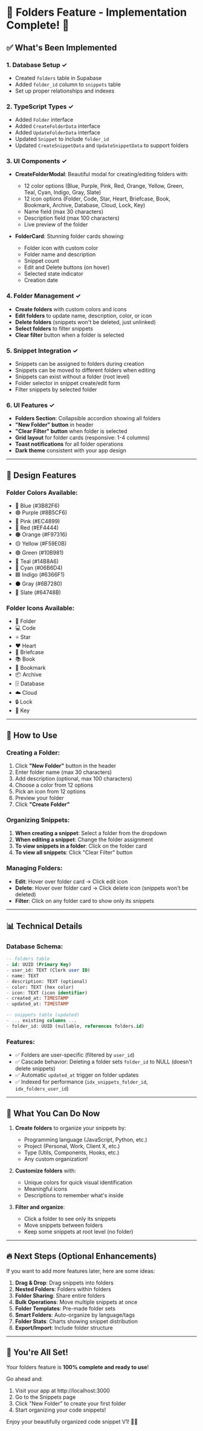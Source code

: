 # 📁 Folders Feature - Implementation Complete! 🎉

## ✅ What's Been Implemented

### 1. **Database Setup** ✓
- Created `folders` table in Supabase
- Added `folder_id` column to `snippets` table
- Set up proper relationships and indexes

### 2. **TypeScript Types** ✓
- Added `Folder` interface
- Added `CreateFolderData` interface
- Added `UpdateFolderData` interface
- Updated `Snippet` to include `folder_id`
- Updated `CreateSnippetData` and `UpdateSnippetData` to support folders

### 3. **UI Components** ✓
- **CreateFolderModal**: Beautiful modal for creating/editing folders with:
  - 12 color options (Blue, Purple, Pink, Red, Orange, Yellow, Green, Teal, Cyan, Indigo, Gray, Slate)
  - 12 icon options (Folder, Code, Star, Heart, Briefcase, Book, Bookmark, Archive, Database, Cloud, Lock, Key)
  - Name field (max 30 characters)
  - Description field (max 100 characters)
  - Live preview of the folder
  
- **FolderCard**: Stunning folder cards showing:
  - Folder icon with custom color
  - Folder name and description
  - Snippet count
  - Edit and Delete buttons (on hover)
  - Selected state indicator
  - Creation date

### 4. **Folder Management** ✓
- **Create folders** with custom colors and icons
- **Edit folders** to update name, description, color, or icon
- **Delete folders** (snippets won't be deleted, just unlinked)
- **Select folders** to filter snippets
- **Clear filter** button when a folder is selected

### 5. **Snippet Integration** ✓
- Snippets can be assigned to folders during creation
- Snippets can be moved to different folders when editing
- Snippets can exist without a folder (root level)
- Folder selector in snippet create/edit form
- Filter snippets by selected folder

### 6. **UI Features** ✓
- **Folders Section**: Collapsible accordion showing all folders
- **"New Folder" button** in header
- **"Clear Filter" button** when folder is selected
- **Grid layout** for folder cards (responsive: 1-4 columns)
- **Toast notifications** for all folder operations
- **Dark theme** consistent with your app design

---

## 🎨 Design Features

### Folder Colors Available:
- 🔵 Blue (#3B82F6)
- 🟣 Purple (#8B5CF6)
- 🩷 Pink (#EC4899)
- 🔴 Red (#EF4444)
- 🟠 Orange (#F97316)
- 🟡 Yellow (#F59E0B)
- 🟢 Green (#10B981)
- 🐚 Teal (#14B8A6)
- 🔷 Cyan (#06B6D4)
- 🟦 Indigo (#6366F1)
- ⚫ Gray (#6B7280)
- 🔘 Slate (#64748B)

### Folder Icons Available:
- 📁 Folder
- 💻 Code
- ⭐ Star
- ❤️ Heart
- 💼 Briefcase
- 📚 Book
- 🔖 Bookmark
- 📦 Archive
- 🗄️ Database
- ☁️ Cloud
- 🔒 Lock
- 🔑 Key

---

## 🚀 How to Use

### Creating a Folder:
1. Click **"New Folder"** button in the header
2. Enter folder name (max 30 characters)
3. Add description (optional, max 100 characters)
4. Choose a color from 12 options
5. Pick an icon from 12 options
6. Preview your folder
7. Click **"Create Folder"**

### Organizing Snippets:
1. **When creating a snippet**: Select a folder from the dropdown
2. **When editing a snippet**: Change the folder assignment
3. **To view snippets in a folder**: Click on the folder card
4. **To view all snippets**: Click "Clear Filter" button

### Managing Folders:
- **Edit**: Hover over folder card → Click edit icon
- **Delete**: Hover over folder card → Click delete icon (snippets won't be deleted)
- **Filter**: Click on any folder card to show only its snippets

---

## 📊 Technical Details

### Database Schema:
```sql
-- folders table
- id: UUID (Primary Key)
- user_id: TEXT (Clerk user ID)
- name: TEXT
- description: TEXT (optional)
- color: TEXT (hex color)
- icon: TEXT (icon identifier)
- created_at: TIMESTAMP
- updated_at: TIMESTAMP

-- snippets table (updated)
- ... existing columns ...
- folder_id: UUID (nullable, references folders.id)
```

### Features:
- ✅ Folders are user-specific (filtered by `user_id`)
- ✅ Cascade behavior: Deleting a folder sets `folder_id` to NULL (doesn't delete snippets)
- ✅ Automatic `updated_at` trigger on folder updates
- ✅ Indexed for performance (`idx_snippets_folder_id`, `idx_folders_user_id`)

---

## 🎯 What You Can Do Now

1. **Create folders** to organize your snippets by:
   - Programming language (JavaScript, Python, etc.)
   - Project (Personal, Work, Client X, etc.)
   - Type (Utils, Components, Hooks, etc.)
   - Any custom organization!

2. **Customize folders** with:
   - Unique colors for quick visual identification
   - Meaningful icons
   - Descriptions to remember what's inside

3. **Filter and organize**:
   - Click a folder to see only its snippets
   - Move snippets between folders
   - Keep some snippets at root level (no folder)

---

## 🔥 Next Steps (Optional Enhancements)

If you want to add more features later, here are some ideas:

1. **Drag & Drop**: Drag snippets into folders
2. **Nested Folders**: Folders within folders
3. **Folder Sharing**: Share entire folders
4. **Bulk Operations**: Move multiple snippets at once
5. **Folder Templates**: Pre-made folder sets
6. **Smart Folders**: Auto-organize by language/tags
7. **Folder Stats**: Charts showing snippet distribution
8. **Export/Import**: Include folder structure

---

## 🎊 You're All Set!

Your folders feature is **100% complete and ready to use**! 

Go ahead and:
1. Visit your app at http://localhost:3000
2. Go to the Snippets page
3. Click "New Folder" to create your first folder
4. Start organizing your code snippets!

Enjoy your beautifully organized code snippet V1! 🚀✨

